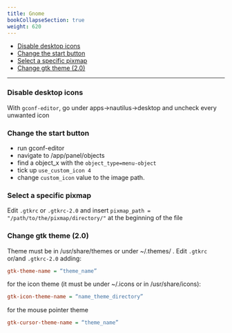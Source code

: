 ```yaml
---
title: Gnome
bookCollapseSection: true
weight: 620
---
```

<!-- vim-markdown-toc GFM -->

* [Disable desktop icons](#disable-desktop-icons)
* [Change the start button](#change-the-start-button)
* [Select a specific pixmap](#select-a-specific-pixmap)
* [Change gtk theme (2.0)](#change-gtk-theme-20)

<!-- vim-markdown-toc -->

-----------

### Disable desktop icons

With `gconf-editor`, go under apps->nautilus->desktop and uncheck every unwanted icon

### Change the start button

* run gconf-editor
* navigate to /app/panel/objects
* find a object_x with the `object_type=menu-object`
* tick up `use_custom_icon 4`
* change `custom_icon` value to the image path.

### Select a specific pixmap

Edit `.gtkrc` or `.gtkrc-2.0` and insert `pixmap_path = "/path/to/the/pixmap/directory/"` at the beginning of the file

### Change gtk theme (2.0)

Theme must be in /usr/share/themes or under ~/.themes/ . Edit `.gtkrc` or/and `.gtkrc-2.0` adding:

```cfg
gtk-theme-name = “theme_name”
```

for the icon theme (it must be under ~/.icons or in /usr/share/icons):

```cfg
gtk-icon-theme-name = “name_theme_directory”
```

for the mouse pointer theme

```cfg
gtk-cursor-theme-name = “theme_name”
```
